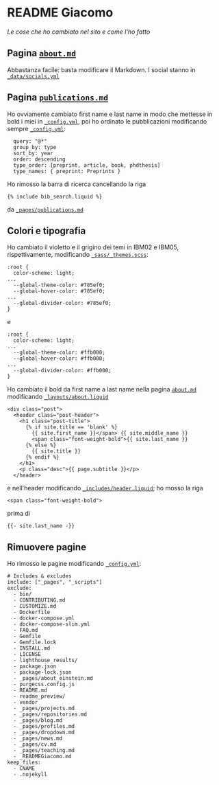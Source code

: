 # README Giacomo

_Le cose che ho cambiato nel sito e come l'ho fatto_

## Pagina [`about.md`](_pages/about.md)

Abbastanza facile: basta modificare il Markdown. I social stanno in 	[`_data/socials.yml`](_data/socials.yml)

## Pagina [`publications.md`](_pages/publications.md)

Ho ovviamente cambiato first name e last name in modo che mettesse in bold i miei in [`_config.yml`](_config.yml), poi ho ordinato le pubblicazioni modificando sempre [`_config.yml`](_config.yml):

```
  query: "@*"
  group_by: type
  sort_by: year
  order: descending
  type_order: [preprint, article, book, phdthesis]
  type_names: { preprint: Preprints }
```
Ho rimosso la barra di ricerca cancellando la riga
```
{% include bib_search.liquid %}
```
da [`_pages/publications.md`](_pages/publications.md)

## Colori e tipografia

Ho cambiato il violetto e il grigino dei temi in IBM02 e IBM05, rispettivamente, modificando [`_sass/_themes.scss`](_sass/_themes.scss):
```
:root {
  color-scheme: light;
...
  --global-theme-color: #785ef0;
  --global-hover-color: #785ef0;
...
  --global-divider-color: #785ef0;
}
```
e
```
:root {
  color-scheme: light;
...
  --global-theme-color: #ffb000;
  --global-hover-color: #ffb000;
...
  --global-divider-color: #ffb000;
}
```
Ho cambiato il bold da first name a last name nella pagina [`about.md`](_pages/about.md) modificando [`_layouts/about.liquid`](_layouts/about.liquid)
```
<div class="post">
  <header class="post-header">
    <h1 class="post-title">
      {% if site.title == 'blank' %}
        {{ site.first_name }}</span> {{ site.middle_name }}
        <span class="font-weight-bold">{{ site.last_name }}
      {% else %}
        {{ site.title }}
      {% endif %}
    </h1>
    <p class="desc">{{ page.subtitle }}</p>
  </header>
```
e nell'header modificando [`_includes/header.liquid`](_includes/header.liquid); ho mosso la riga
```
<span class="font-weight-bold">
```
prima di
```
{{- site.last_name -}}
```
## Rimuovere pagine

Ho rimosso le pagine modificando [`_config.yml`](_config.yml):
```
# Includes & excludes
include: ["_pages", "_scripts"]
exclude:
  - bin/
  - CONTRIBUTING.md
  - CUSTOMIZE.md
  - Dockerfile
  - docker-compose.yml
  - docker-compose-slim.yml
  - FAQ.md
  - Gemfile
  - Gemfile.lock
  - INSTALL.md
  - LICENSE
  - lighthouse_results/
  - package.json
  - package-lock.json
  - _pages/about_einstein.md
  - purgecss.config.js
  - README.md
  - readme_preview/
  - vendor
  - _pages/projects.md
  - _pages/repositories.md
  - _pages/blog.md
  - _pages/profiles.md
  - _pages/dropdown.md
  - _pages/news.md
  - _pages/cv.md
  - _pages/teaching.md
  - _READMEGiacomo.md
keep_files:
  - CNAME
  - .nojekyll
```
